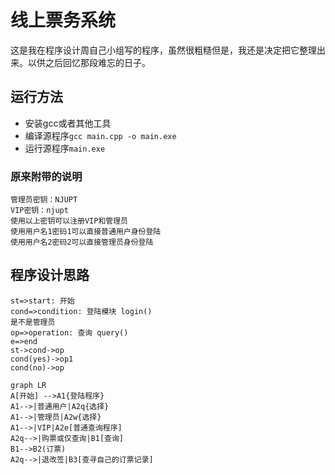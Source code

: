 # 线上票务系统

这是我在程序设计周自己小组写的程序，虽然很粗糙但是，我还是决定把它整理出来。以供之后回忆那段难忘的日子。

## 运行方法

- 安装gcc或者其他工具
- 编译源程序`gcc main.cpp -o main.exe`
- 运行源程序`main.exe`

### 原来附带的说明

```
管理员密钥：NJUPT
VIP密钥：njupt
使用以上密钥可以注册VIP和管理员
使用用户名1密码1可以直接普通用户身份登陆
使用用户名2密码2可以直接管理员身份登陆
```

## 程序设计思路

```flow
st=>start: 开始
cond=>condition: 登陆模块 login()
是不是管理员
op=>operation: 查询 query()
e=>end
st->cond->op
cond(yes)->op1
cond(no)->op
```

``` mermaid
graph LR
A[开始] -->A1{登陆程序}
A1-->|普通用户|A2q{选择}
A1-->|管理员|A2w{选择}
A1-->|VIP|A2e[普通查询程序]
A2q-->|购票或仅查询|B1[查询]
B1-->B2(订票)
A2q-->|退改签|B3[查寻自己的订票记录]
```

